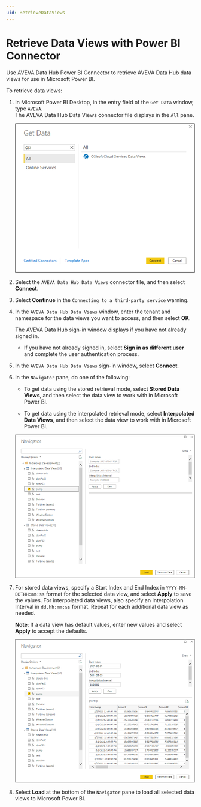 ```yaml
---
uid: RetrieveDataViews
---
```


# Retrieve Data Views with Power BI Connector

Use AVEVA Data Hub Power BI Connector to retrieve AVEVA Data Hub data views for use in Microsoft Power BI.

To retrieve data views:

1. In Microsoft Power BI Desktop, in the entry field of the `Get Data` window, type `AVEVA`.<br>The AVEVA Data Hub Data Views connector file displays in the `All` pane.

   ![Get Data](../images/get-data.png)

1. Select the `AVEVA Data Hub Data Views` connector file, and then select **Connect**.

1. Select **Continue** in the `Connecting to a third-party service` warning.

1. In the `AVEVA Data Hub Data Views` window, enter the tenant and namespace for the data views you want to access, and then select **OK**.

   The AVEVA Data Hub sign-in window displays if you have not already signed in.

   - If you have not already signed in, select **Sign in as different user** and complete the user authentication process.

1. In the `AVEVA Data Hub Data Views` sign-in window, select **Connect**.

1. In the `Navigator` pane, do one of the following: 

   - To get data using the stored retrieval mode, select **Stored Data Views**, and then select the data view to work with in Microsoft Power BI. 
   
   - To get data using the interpolated retrieval mode, select **Interpolated Data Views**, and then select the data view to work with in Microsoft Power BI.

   ![Select Data Views](../images/click-data-view-box.png)

1. For stored data views, specify a Start Index and End Index in `YYYY-MM-DDTHH:mm:ss` format for the selected data view, and select **Apply** to save the values. For interpolated data views, also specify an Interpolation Interval in `dd.hh:mm:ss` format. Repeat for each additional data view as needed.

   **Note**: If a data view has default values, enter new values and select **Apply** to accept the defaults.

   ![Specify Data View Values](../images/specify-values.png)

1. Select **Load** at the bottom of the `Navigator` pane to load all selected data views to Microsoft Power BI.
